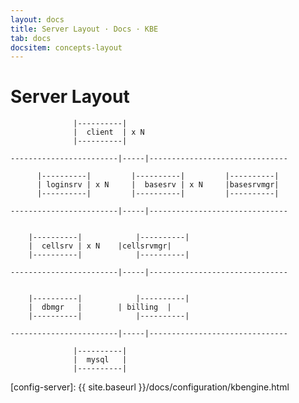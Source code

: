 ```yaml
---
layout: docs
title: Server Layout · Docs · KBE
tab: docs
docsitem: concepts-layout
---
```


Server Layout
=============


			      |----------|
			      |  client  | x N
			      |----------|

	------------------------|-----|-------------------------------

          |----------|         |----------|         |----------|
          | loginsrv | x N     |  basesrv | x N     |basesrvmgr|
          |----------|         |----------|         |----------|

	------------------------|-----|-------------------------------


		|----------|            |----------|
		|  cellsrv | x N	|cellsrvmgr|
		|----------|            |----------|

	------------------------|-----|-------------------------------


		|----------|            |----------|
		|  dbmgr   |		| billing  |
		|----------|            |----------|

	------------------------|-----|-------------------------------

			      |----------|
			      |  mysql   | 
			      |----------|


[config-server]: {{ site.baseurl }}/docs/configuration/kbengine.html